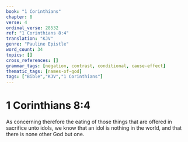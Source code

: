 ```yaml
---
book: "1 Corinthians"
chapter: 8
verse: 4
ordinal_verse: 28532
ref: "1 Corinthians 8:4"
translation: "KJV"
genre: "Pauline Epistle"
word_count: 34
topics: []
cross_references: []
grammar_tags: [negation, contrast, conditional, cause-effect]
thematic_tags: [names-of-god]
tags: ["Bible","KJV","1 Corinthians"]
---
```


# 1 Corinthians 8:4

As concerning therefore the eating of those things that are offered in sacrifice unto idols, we know that an idol is nothing in the world, and that there is none other God but one.

